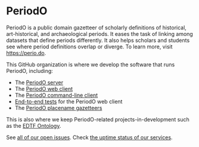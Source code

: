 # PeriodO

PeriodO is a public domain gazetteer of scholarly definitions of historical, art-historical, and archaeological periods. It eases the task of linking among datasets that define periods differently. It also helps scholars and students see where period definitions overlap or diverge. To learn more, visit https://perio.do.

This GitHub organization is where we develop the software that runs PeriodO, including:

* The [PeriodO server](https://github.com/periodo/periodo-server)
* The [PeriodO web client](https://github.com/periodo/periodo-client)
* The [PeriodO command-line client](https://github.com/periodo/periodo-cli)
* [End-to-end tests](https://github.com/periodo/periodo-client) for the PeriodO web client
* The [PeriodO placename gazetteers](https://github.com/periodo/periodo-places)

This is also where we keep PeriodO-related projects-in-development such as the [EDTF Ontology](https://github.com/periodo/edtf-ontology).

See [all of our open issues](https://github.com/search?o=desc&q=org%3Aperiodo&s=created&state=open&type=Issues).
Check [the uptime status of our services](https://status.perio.do/).
